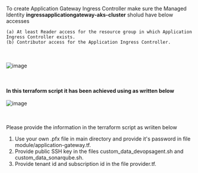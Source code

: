 To create Application Gateway Ingress Controller make sure the Managed Identity **ingressapplicationgateway-aks-cluster** sholud have below accesses
```
(a) At least Reader access for the resource group in which Application Ingress Controller exists.
(b) Contributor access for the Application Ingress Controller.
```
<br> <br/>
![image](https://github.com/singhritesh85/terraform-azure/assets/56765895/7380c694-81bd-43dd-83be-61c45d952783)
<br> <br/> <br> <br/>
**In this terraform script it has been achieved using as written below**
<br> <br/>
![image](https://github.com/singhritesh85/terraform-azure/assets/56765895/1f158295-c45b-4663-b081-1922b199881b)

<br><br/>
Please provide the information in the terraform script as wriiten below
1. Use your own .pfx file in main directory and provide it's password in file module/application-gateway.tf.
2. Provide public SSH key in the files custom_data_devopsagent.sh and custom_data_sonarqube.sh.
3. Provide tenant id and subscription id in the file provider.tf.
